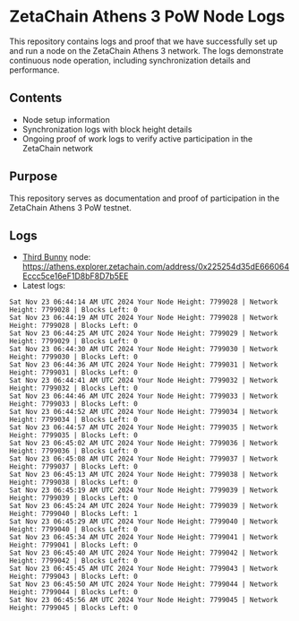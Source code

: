 # ZetaChain Athens 3 PoW Node Logs
This repository contains logs and proof that we have successfully set up and run a node on the ZetaChain Athens 3 network. The logs demonstrate continuous node operation, including synchronization details and performance.

## Contents
- Node setup information
- Synchronization logs with block height details
- Ongoing proof of work logs to verify active participation in the ZetaChain network

## Purpose
This repository serves as documentation and proof of participation in the ZetaChain Athens 3 PoW testnet.

## Logs

- [Third Bunny](https://thirdbunny.xyz/) node: https://athens.explorer.zetachain.com/address/0x225254d35dE666064Eccc5ce16eF1D8bF8D7b5EE
- Latest logs:
```
Sat Nov 23 06:44:14 AM UTC 2024 Your Node Height: 7799028 | Network Height: 7799028 | Blocks Left: 0
Sat Nov 23 06:44:19 AM UTC 2024 Your Node Height: 7799028 | Network Height: 7799028 | Blocks Left: 0
Sat Nov 23 06:44:25 AM UTC 2024 Your Node Height: 7799029 | Network Height: 7799029 | Blocks Left: 0
Sat Nov 23 06:44:30 AM UTC 2024 Your Node Height: 7799030 | Network Height: 7799030 | Blocks Left: 0
Sat Nov 23 06:44:36 AM UTC 2024 Your Node Height: 7799031 | Network Height: 7799031 | Blocks Left: 0
Sat Nov 23 06:44:41 AM UTC 2024 Your Node Height: 7799032 | Network Height: 7799032 | Blocks Left: 0
Sat Nov 23 06:44:46 AM UTC 2024 Your Node Height: 7799033 | Network Height: 7799033 | Blocks Left: 0
Sat Nov 23 06:44:52 AM UTC 2024 Your Node Height: 7799034 | Network Height: 7799034 | Blocks Left: 0
Sat Nov 23 06:44:57 AM UTC 2024 Your Node Height: 7799035 | Network Height: 7799035 | Blocks Left: 0
Sat Nov 23 06:45:02 AM UTC 2024 Your Node Height: 7799036 | Network Height: 7799036 | Blocks Left: 0
Sat Nov 23 06:45:08 AM UTC 2024 Your Node Height: 7799037 | Network Height: 7799037 | Blocks Left: 0
Sat Nov 23 06:45:13 AM UTC 2024 Your Node Height: 7799038 | Network Height: 7799038 | Blocks Left: 0
Sat Nov 23 06:45:19 AM UTC 2024 Your Node Height: 7799039 | Network Height: 7799039 | Blocks Left: 0
Sat Nov 23 06:45:24 AM UTC 2024 Your Node Height: 7799039 | Network Height: 7799040 | Blocks Left: 1
Sat Nov 23 06:45:29 AM UTC 2024 Your Node Height: 7799040 | Network Height: 7799040 | Blocks Left: 0
Sat Nov 23 06:45:34 AM UTC 2024 Your Node Height: 7799041 | Network Height: 7799041 | Blocks Left: 0
Sat Nov 23 06:45:40 AM UTC 2024 Your Node Height: 7799042 | Network Height: 7799042 | Blocks Left: 0
Sat Nov 23 06:45:45 AM UTC 2024 Your Node Height: 7799043 | Network Height: 7799043 | Blocks Left: 0
Sat Nov 23 06:45:50 AM UTC 2024 Your Node Height: 7799044 | Network Height: 7799044 | Blocks Left: 0
Sat Nov 23 06:45:56 AM UTC 2024 Your Node Height: 7799045 | Network Height: 7799045 | Blocks Left: 0
```
